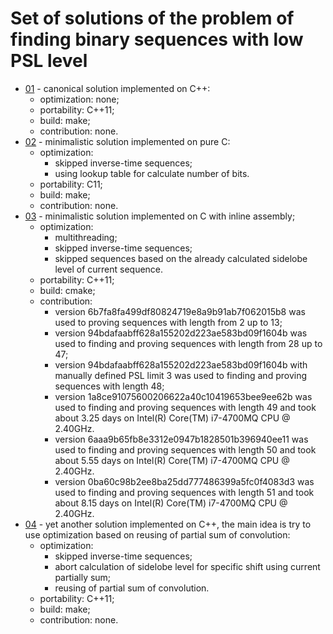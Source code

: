 Set of solutions of the problem of finding binary sequences with low PSL level
==============================================================================
 - [01](01) - canonical solution implemented on C++:
    - optimization: none;
    - portability:  C++11;
    - build:        make;
    - contribution: none.
 - [02](02) - minimalistic solution implemented on pure C:
    - optimization:
        - skipped inverse-time sequences;
        - using lookup table for calculate number of bits.
    - portability:  C11;
    - build:        make;
    - contribution: none.
 - [03](03) - minimalistic solution implemented on C with inline assembly;
    - optimization:
        - multithreading;
        - skipped inverse-time sequences;
        - skipped sequences based on the already calculated sidelobe level of current sequence.
    - portability:  C++11;
    - build:        cmake;
    - contribution:
        - version 6b7fa8fa499df80824719e8a9b91ab7f062015b8 was used to proving sequences with length from 2 up to 13;
        - version 94bdafaabff628a155202d223ae583bd09f1604b was used to finding and proving sequences with length from 28 up to 47;
        - version 94bdafaabff628a155202d223ae583bd09f1604b with manually defined PSL limit 3 was used to finding and proving sequences with length 48;
        - version 1a8ce91075600206622a40c10419653bee9ee62b was used to finding and proving sequences with length 49 and took about 3.25 days on Intel(R) Core(TM) i7-4700MQ CPU @ 2.40GHz.
        - version 6aaa9b65fb8e3312e0947b1828501b396940ee11 was used to finding and proving sequences with length 50 and took about 5.55 days on Intel(R) Core(TM) i7-4700MQ CPU @ 2.40GHz.
        - version 0ba60c98b2ee8ba25dd777486399a5fc0f4083d3 was used to finding and proving sequences with length 51 and took about 8.15 days on Intel(R) Core(TM) i7-4700MQ CPU @ 2.40GHz.
 - [04](04) - yet another solution implemented on C++, the main idea is try to use optimization based on reusing of partial sum of convolution:
    - optimization:
        - skipped inverse-time sequences;
        - abort calculation of sidelobe level for specific shift using current partially sum;
        - reusing of partial sum of convolution.
    - portability:  C++11;
    - build:        make;
    - contribution: none.

